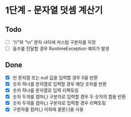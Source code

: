 # 1단계 - 문자열 덧셈 계산기

## Todo
- [ ] “//”와 “\n” 문자 사이에 커스텀 구분자를 지정
- [ ] 음수를 전달할 경우 RuntimeException 예외가 발생

## Done
- [x] 빈 문자열 또는 null 값을 입력할 경우 0을 반환  
- [x] 숫자 하나를 문자열로 입력할 경우 해당 숫자를 반환
- [x] 숫자 하나를 문자열로 입력 리펙토링
- [x] 숫자 두개를 컴마(,) 구분자로 입력할 경우 두 숫자의 합을 반환
- [x] 숫자 두개를 컴마(,) 구분자로 입력할 경우 리펙토링
- [x] 구분자를 컴마(,) 이외에 콜론(:)을 사용
